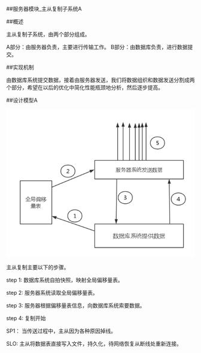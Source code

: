 ##服务器模块_主从复制子系统A

##概述

主从复制子系统，由两个部分组成。


A部分：由服务器负责，主要进行传输工作。
B部分：由数据库负责，进行数据提交。

##实现机制

由数据库系统提交数据，接着由服务器发送，我们将数据组织和数据发送分割成两个部分，希望在以后的优化中简化性能瓶颈地分析，然后逐步提高。

##设计模型A

![ss](../image/主从复制子系统A.png)


主从复制主要以下的步骤。

step 1: 数据库系统自拍快照，映射全局偏移量表。

step 2: 服务器系统读取全局偏移量表。

step 3: 服务器根据偏移量表信息，向数据库系统索要数据。

step 4: 复制开始

SP1： 当传送过程中，主从因为各种原因掉线。

SLO:  主从将数据表直接写入文件，持久化，待网络恢复从断线处重新连接。


